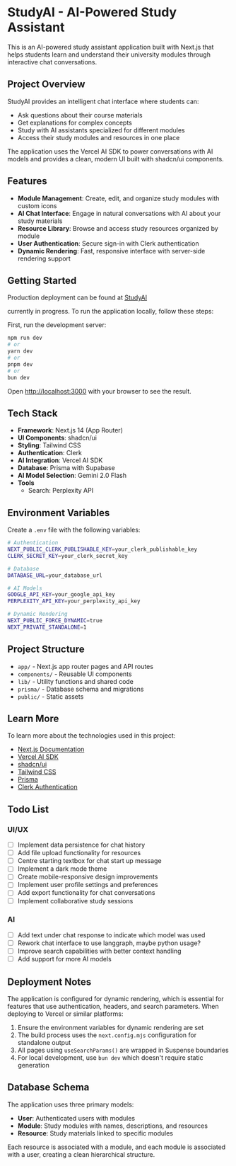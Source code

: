 # StudyAI - AI-Powered Study Assistant

This is an AI-powered study assistant application built with Next.js that helps students learn and understand their university modules through interactive chat conversations.

## Project Overview

StudyAI provides an intelligent chat interface where students can:

- Ask questions about their course materials
- Get explanations for complex concepts
- Study with AI assistants specialized for different modules
- Access their study modules and resources in one place

The application uses the Vercel AI SDK to power conversations with AI models and provides a clean, modern UI built with shadcn/ui components.

## Features

- **Module Management**: Create, edit, and organize study modules with custom icons
- **AI Chat Interface**: Engage in natural conversations with AI about your study materials
- **Resource Library**: Browse and access study resources organized by module
- **User Authentication**: Secure sign-in with Clerk authentication
- **Dynamic Rendering**: Fast, responsive interface with server-side rendering support

## Getting Started

Production deployment can be found at [StudyAI](https://study-chat-app.vercel.app/)

currently in progress. To run the application locally, follow these steps:

First, run the development server:

```bash
npm run dev
# or
yarn dev
# or
pnpm dev
# or
bun dev
```

Open [http://localhost:3000](http://localhost:3000) with your browser to see the result.

## Tech Stack

- **Framework**: Next.js 14 (App Router)
- **UI Components**: shadcn/ui
- **Styling**: Tailwind CSS
- **Authentication**: Clerk
- **AI Integration**: Vercel AI SDK
- **Database**: Prisma with Supabase
- **AI Model Selection**: Gemini 2.0 Flash
- **Tools**
  - Search: Perplexity API

## Environment Variables

Create a `.env` file with the following variables:

```bash
# Authentication
NEXT_PUBLIC_CLERK_PUBLISHABLE_KEY=your_clerk_publishable_key
CLERK_SECRET_KEY=your_clerk_secret_key

# Database
DATABASE_URL=your_database_url

# AI Models
GOOGLE_API_KEY=your_google_api_key
PERPLEXITY_API_KEY=your_perplexity_api_key

# Dynamic Rendering
NEXT_PUBLIC_FORCE_DYNAMIC=true
NEXT_PRIVATE_STANDALONE=1
```

## Project Structure

- `app/` - Next.js app router pages and API routes
- `components/` - Reusable UI components
- `lib/` - Utility functions and shared code
- `prisma/` - Database schema and migrations
- `public/` - Static assets

## Learn More

To learn more about the technologies used in this project:

- [Next.js Documentation](https://nextjs.org/docs)
- [Vercel AI SDK](https://sdk.vercel.ai/docs)
- [shadcn/ui](https://ui.shadcn.com)
- [Tailwind CSS](https://tailwindcss.com/docs)
- [Prisma](https://www.prisma.io/docs)
- [Clerk Authentication](https://clerk.com/docs)

## Todo List

### UI/UX

- [ ] Implement data persistence for chat history
- [ ] Add file upload functionality for resources
- [ ] Centre starting textbox for chat start up message
- [ ] Implement a dark mode theme
- [ ] Create mobile-responsive design improvements
- [ ] Implement user profile settings and preferences
- [ ] Add export functionality for chat conversations
- [ ] Implement collaborative study sessions

### AI

- [ ] Add text under chat response to indicate which model was used
- [ ] Rework chat interface to use langgraph, maybe python usage?
- [ ] Improve search capabilities with better context handling
- [ ] Add support for more AI models

## Deployment Notes

The application is configured for dynamic rendering, which is essential for features that use authentication, headers, and search parameters. When deploying to Vercel or similar platforms:

1. Ensure the environment variables for dynamic rendering are set
2. The build process uses the `next.config.mjs` configuration for standalone output
3. All pages using `useSearchParams()` are wrapped in Suspense boundaries
4. For local development, use `bun dev` which doesn't require static generation

## Database Schema

The application uses three primary models:

- **User**: Authenticated users with modules
- **Module**: Study modules with names, descriptions, and resources
- **Resource**: Study materials linked to specific modules

Each resource is associated with a module, and each module is associated with a user, creating a clean hierarchical structure.
